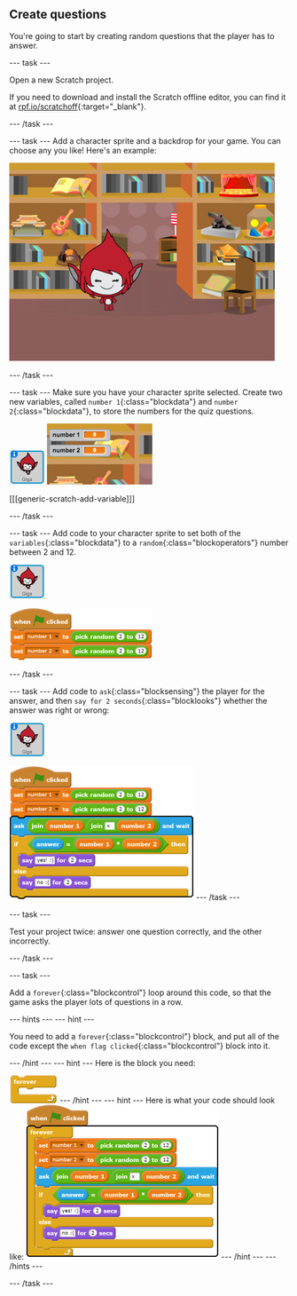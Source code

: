 ## Create questions

You're going to start by creating random questions that the player has to answer.

--- task ---

Open a new Scratch project.

If you need to download and install the Scratch offline editor, you can find it at [rpf.io/scratchoff](http://rpf.io/scratchoff){:target="_blank"}.

--- /task ---

--- task ---
Add a character sprite and a backdrop for your game. You can choose any you like! Here's an example:

![screenshot](images/brain-setting.png)

--- /task ---

--- task ---
Make sure you have your character sprite selected. Create two new variables, called `number 1`{:class="blockdata"} and `number 2`{:class="blockdata"}, to store the numbers for the quiz questions.

![screenshot](images/giga-sprite.png)
![screenshot](images/brain-variables.png)

[[[generic-scratch-add-variable]]]

--- /task ---

--- task ---
Add code to your character sprite to set both of the `variables`{:class="blockdata"} to a `random`{:class="blockoperators"} number between 2 and 12.

![screenshot](images/giga-sprite.png)

![blocks_1546522254_2720623](images/blocks_1546522254_2720623.png)

--- /task ---

--- task ---
Add code to `ask`{:class="blocksensing"} the player for the answer, and then `say for 2 seconds`{:class="blocklooks"} whether the answer was right or wrong:

![screenshot](images/giga-sprite.png)

![blocks_1546522255_8593645](images/blocks_1546522255_8593645.png)
--- /task ---

--- task ---

Test your project twice: answer one question correctly, and the other incorrectly.

--- /task ---

--- task ---

Add a `forever`{:class="blockcontrol"} loop around this code, so that the game asks the player lots of questions in a row.

--- hints ---
--- hint ---

You need to add a `forever`{:class="blockcontrol"} block, and put all of the code except the `when flag clicked`{:class="blockcontrol"} block into it.

--- /hint ---
--- hint ---
Here is the block you need:

![blocks_1546522257_464972](images/blocks_1546522257_464972.png)
--- /hint ---
--- hint ---
Here is what your code should look like:
![blocks_1546522259_067407](images/blocks_1546522259_067407.png)
--- /hint ---
--- /hints ---

--- /task ---
